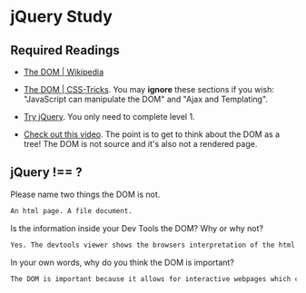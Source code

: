 # jQuery Study

## Required Readings

-   [The DOM | Wikipedia](https://en.wikipedia.org/wiki/Document_Object_Model)

-   [The DOM | CSS-Tricks](https://css-tricks.com/dom/). You may **ignore**
    these sections if you wish: "JavaScript can manipulate the DOM" and "Ajax
    and Templating".

-   [Try jQuery](http://try.jquery.com/). You only need to complete level 1.

-   [Check out this video](https://www.youtube.com/watch?v=n1cKlKM3jYI). The
point is to get to think about the DOM as a tree! The DOM is not source and
it's also not a rendered page.

## jQuery !== ?

Please name two things the DOM is not.

```md
An html page. A file document.
```

Is the information inside your Dev Tools the DOM? Why or why not?

```md
Yes. The devtools viewer shows the browsers interpretation of the html and other files it is referencing as a DOM output. You can see how the DOM is manipulated this way.
```

In your own words, why do you think the DOM is important?

```md
The DOM is important because it allows for interactive webpages which can have far more functionality than a regular static web page.
```
